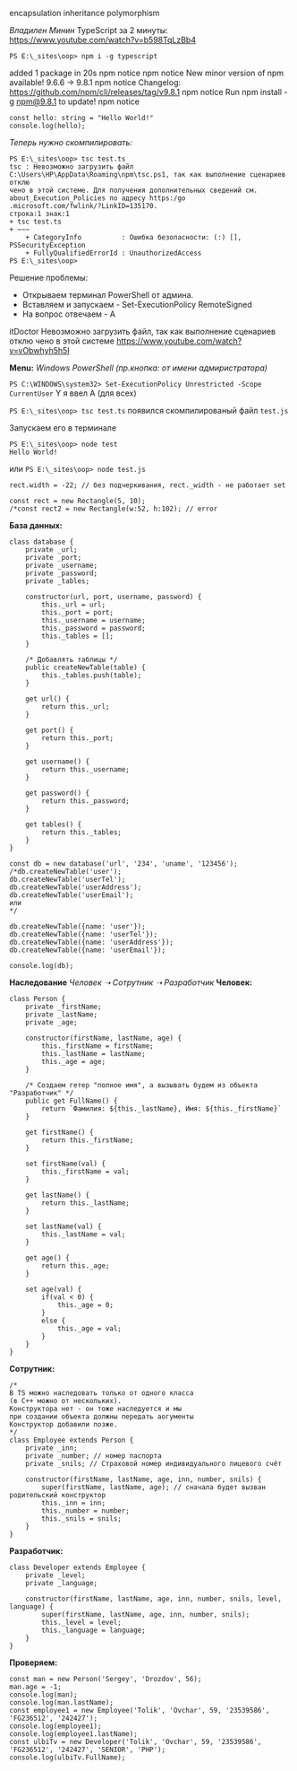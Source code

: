 encapsulation inheritance polymorphism

*Владилен Минин*
TypeScript за 2 минуты:
https://www.youtube.com/watch?v=b598TqLzBb4


`PS E:\_sites\oop> npm i -g typescript`

added 1 package in 20s
npm notice 
npm notice New minor version of npm available! 9.6.6 -> 9.8.1
npm notice Changelog: https://github.com/npm/cli/releases/tag/v9.8.1
npm notice Run npm install -g npm@9.8.1 to update!
npm notice 

```
const hello: string = "Hello World!"
console.log(hello);
```
*Теперь нужно скомпилировать:*
```
PS E:\_sites\oop> tsc test.ts
tsc : Невозможно загрузить файл C:\Users\HP\AppData\Roaming\npm\tsc.ps1, так как выполнение сценариев отклю
чено в этой системе. Для получения дополнительных сведений см. about_Execution_Policies по адресу https:/go 
.microsoft.com/fwlink/?LinkID=135170.
строка:1 знак:1
+ tsc test.ts
+ ~~~
    + CategoryInfo          : Ошибка безопасности: (:) [], PSSecurityException
    + FullyQualifiedErrorId : UnauthorizedAccess
PS E:\_sites\oop> 
```


Решение проблемы:
- Открываем терминал PowerShell от админа.
- Вставляем и запускаем - Set-ExecutionPolicy RemoteSigned
- На вопрос отвечаем - A



itDoctor 
Невозможно загрузить файл, так как выполнение сценариев отклю
чено в этой системе
https://www.youtube.com/watch?v=vObwhyh5h5I

**Menu:**
*Windows PowerShell (пр.кнопка: от имени адмиристратора)*

`PS C:\WINDOWS\system32> Set-ExecutionPolicy Unrestricted -Scope CurrentUser`
Y
я ввел A (для всех)

`PS E:\_sites\oop> tsc test.ts`
появился скомпилированый файл
`test.js`

Запускаем его в терминале
```
PS E:\_sites\oop> node test   
Hello World!
```
или
`PS E:\_sites\oop> node test.js`

```
rect.width = -22; // без подчеркивания, rect._width - не работает set

const rect = new Rectangle(5, 10);
/*const rect2 = new Rectangle(w:52, h:102); // error
```

**База данных:**
```
class database {
    private _url;
    private _port;
    private _username;
    private _password;
    private _tables;

    constructor(url, port, username, password) {
        this._url = url;
        this._port = port;
        this._username = username;
        this._password = password;
        this._tables = [];
    }

    /* Добавлять таблицы */
    public createNewTable(table) {
        this._tables.push(table);
    }

    get url() {
        return this._url;
    }

    get port() {
        return this._port;
    }

    get username() {
        return this._username;
    }

    get password() {
        return this._password;
    }

    get tables() {
        return this._tables;
    }
}

const db = new database('url', '234', 'uname', '123456');
/*db.createNewTable('user');
db.createNewTable('userTel');
db.createNewTable('userAddress');
db.createNewTable('userEmail');
или
*/

db.createNewTable({name: 'user'});
db.createNewTable({name: 'userTel'});
db.createNewTable({name: 'userAddress'});
db.createNewTable({name: 'userEmail'});

console.log(db);

```


**Наследование**
*Человек ➝ Сотрутник ➝ Разработчик*
**Человек:**
```
class Person {
    private _firstName;
    private _lastName;
    private _age;

    constructor(firstName, lastName, age) {
        this._firstName = firstName;
        this._lastName = lastName;
        this._age = age;
    }

    /* Создаем гетер "полное имя", а вызывать будем из объекта "Разработчик" */
    public get FullName() {
        return `Фамилия: ${this._lastName}, Имя: ${this._firstName}`
    }

    get firstName() {
        return this._firstName;
    }

    set firstName(val) {
        this._firstName = val;
    }

    get lastName() {
        return this._lastName;
    }

    set lastName(val) {
        this._lastName = val;
    }

    get age() {
        return this._age;
    }

    set age(val) {
        if(val < 0) {
            this._age = 0;
        }
        else {
            this._age = val;
        }
    }
}
```
**Сотрутник:**
```
/* 
В TS можно наследовать только от одного класса 
(в C++ можно от нескольких).
Конструктора нет - он тоже наследуется и мы 
при создании объекта должны передать аогументы
Конструктор добавили позже.
*/
class Employee extends Person {
    private _inn;
    private _number; // номер паспорта
    private _snils; // Страховой номер индивидуального лицевого счёт

    constructor(firstName, lastName, age, inn, number, snils) {
        super(firstName, lastName, age); // сначала будет вызван родительский конструктор
        this._inn = inn;
        this._number = number;
        this._snils = snils;
    }
}
```
**Разработчик:**
```
class Developer extends Employee {
    private _level;
    private _language;

    constructor(firstName, lastName, age, inn, number, snils, level, language) {
        super(firstName, lastName, age, inn, number, snils);
        this._level = level;
        this._language = language;
    }
}
```
**Проверяем:**
```
const man = new Person('Sergey', 'Drozdov', 56);
man.age = -1;
console.log(man);
console.log(man.lastName);
const employee1 = new Employee('Tolik', 'Ovchar', 59, '23539586', 'FG236512', '242427');
console.log(employee1);
console.log(employee1.lastName);
const ulbiTv = new Developer('Tolik', 'Ovchar', 59, '23539586', 'FG236512', '242427', 'SENIOR', 'PHP');
console.log(ulbiTv.FullName);
```